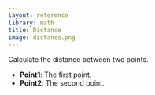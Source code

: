 ```yaml
---
layout: reference
library: math
title: Distance
image: distance.png
---
```

Calculate the distance between two points.

* **Point1**: The first point.
* **Point2**: The second point.

